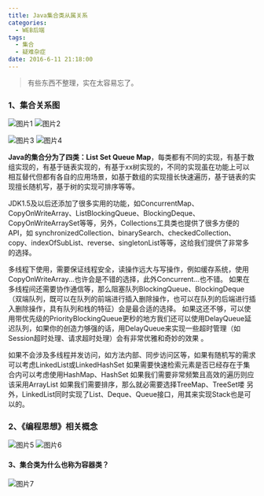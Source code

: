 ```yaml
---
title: Java集合类从属关系
categories:
  - WEB后端
tags:
  - 集合
  - 疑难杂症
date: 2016-6-11 21:18:00
---
```


> 有些东西不整理，实在太容易忘了。

### 1、集合关系图

![图片1](1.png)
![图片2](2.png)
<!-- more -->
![图片3](3.png)
![图片4](4.png)

**Java的集合分为了四类：List Set Queue Map**，每类都有不同的实现，有基于数组实现的，有基于链表实现的，有基于xx树实现的，不同的实现虽在功能上可以相互替代但都有各自的应用场景，如基于数组的实现擅长快速遍历，基于链表的实现擅长随机写，基于树的实现可排序等等。

JDK1.5及以后还添加了很多实用的功能，如ConcurrentMap、CopyOnWriteArray、ListBlockingQueue、BlockingDeque、CopyOnWriteArraySet等等，另外，Collections工具类也提供了很多方便的API，如 synchronizedCollection、binarySearch、checkedCollection、copy、indexOfSubList、reverse、singletonList等等，这给我们提供了非常多的选择。

多线程下使用，需要保证线程安全，读操作远大与写操作，例如缓存系统，使用CopyOnWriteArray...也许会是不错的选择，此外Concurrent...也不错。
如果在多线程间还需要协作通信等，那么阻塞队列BlockingQueue、BlockingDeque（双端队列，既可以在队列的前端进行插入删除操作，也可以在队列的后端进行插入删除操作，具有队列和栈的特征）会是最合适的选择。
如果这还不够，可以使用带优先级的PriorityBlockingQueue更秒的地方我们还可以使用DelayQueue延迟队列，如果你的创造力够强的话，用DelayQueue来实现一些超时管理（如Session超时处理、请求超时处理）会有非常优雅和奇妙的效果 。

如果不会涉及多线程并发访问，如方法内部、同步访问区等，如果有随机写的需求可以考虑LinkedList或LinkedHashSet
如果需要快速检索元素是否已经存在于集合内可以考虑使用HashMap、HashSet
如果我们需要非常频繁且高效的遍历则应该采用ArrayList
如果我们需要排序，那么就必需要选择TreeMap、TreeSet喽
另外，LinkedList同时实现了List、Deque、Queue接口，用其来实现Stack也是可以的。

### 2、《编程思想》相关概念
![图片5](5.png)
![图片6](6.png)

#### 3、集合类为什么也称为容器类？
![图片7](7.png)
